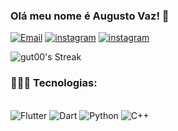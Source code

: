 
### Olá meu nome é Augusto Vaz! 👋

[![Email](https://img.shields.io/badge/Gmail-D14836?style=for-the-badge&logo=gmail&logoColor=white)](augustoinvaz87@gmail.com)
[![instagram](https://img.shields.io/badge/Instagram-E4405F?style=for-the-badge&logo=instagram&logoColor=white)](https://www.instagram.com/augustoinvaz/)
[![instagram](https://img.shields.io/badge/LinkedIn-0077B5?style=for-the-badge&logo=linkedin&logoColor=white)](https://www.linkedin.com/in/augustoinvaz/)

<!-- ![gut00's Stats](https://github-readme-stats.vercel.app/api?username=gut00&theme=midnight-purple&show_icons=true&hide_border=false&count_private=true) -->

![gut00's Streak](https://github-readme-streak-stats.herokuapp.com/?user=gut00&theme=midnight-purple&hide_border=false)

<!-- ![gut00's Top Languages](https://github-readme-stats.vercel.app/api/top-langs/?username=gut00&theme=midnight-purple&show_icons=true&hide_border=false&layout=compact) -->

### 🧑🏽‍💻 Tecnologias: 

<div style= "display: inline_block"><br/>

<img aling= "center" alt="Flutter" src= "https://img.shields.io/badge/Flutter-02569B?style=for-the-badge&logo=flutter&logoColor=white">
<img aling= "center" alt="Dart" src= "https://img.shields.io/badge/Dart-0175C2?style=for-the-badge&logo=dart&logoColor=white">
<img aling= "center" alt="Python" src= "https://img.shields.io/badge/Python-14354C?style=for-the-badge&logo=python&logoColor=white">
<img aling= "center" alt="C++" src= "src=https://img.shields.io/badge/c++-%2300599C.svg?style=for-the-badge&logo=c%2B%2B&logoColor=white">
</div>
